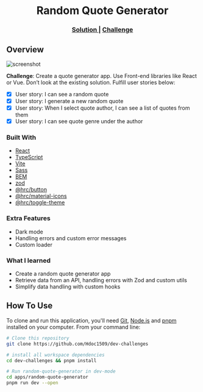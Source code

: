 <h1 align="center">Random Quote Generator</h1>

<div align="center">
  <h3>
    <a href="https://hdoc-random-quote-generator.netlify.app">
      Solution
    </a>
    <span> | </span>
    <a href="https://legacy.devchallenges.io/challenges/8Y3J4ucAMQpSnYTwwWW8">
      Challenge
    </a>
  </h3>
</div>

## Overview

![screenshot](https://github.com/Hdoc1509/dev-challenges/assets/72316111/1eb8fd1b-7a1f-4d84-8997-e7ba092ac217)

**Challenge**: Create a quote generator app. Use Front-end libraries like React or Vue. Don’t look at the existing solution. Fulfill user stories below:

- [x] User story: I can see a random quote
- [x] User story: I generate a new random quote
- [x] User story: When I select quote author, I can see a list of quotes from them
- [x] User story: I can see quote genre under the author

### Built With

- [React](https://reactjs.dev/)
- [TypeScript](https://www.typescriptlang.org/)
- [Vite](https://vitejs.dev/)
- [Sass](https://sass-lang.com/)
- [BEM](https://getbem.com/)
- [zod](https://zod.dev/)
- [@hrc/button](https://www.npmjs.com/package/@hrc/button)
- [@hrc/material-icons](https://www.npmjs.com/package/@hrc/material-icons)
- [@hrc/toggle-theme](https://www.npmjs.com/package/@hrc/toggle-theme)

### Extra Features

- Dark mode
- Handling errors and custom error messages
- Custom loader

### What I learned

- Create a random quote generator app
- Retrieve data from an API, handling errors with Zod and custom utils
- Simplify data handling with custom hooks

## How To Use

To clone and run this application, you'll need [Git](https://git-scm.com), [Node.js](https://nodejs.org/en/download/) and [pnpm](https://pnpm.io/installation) installed on your computer. From your command line:

```bash
# Clone this repository
git clone https://github.com/Hdoc1509/dev-challenges

# install all workspace dependencies
cd dev-challenges && pnpm install

# Run random-quote-generator in dev-mode
cd apps/random-quote-generator
pnpm run dev --open
```
